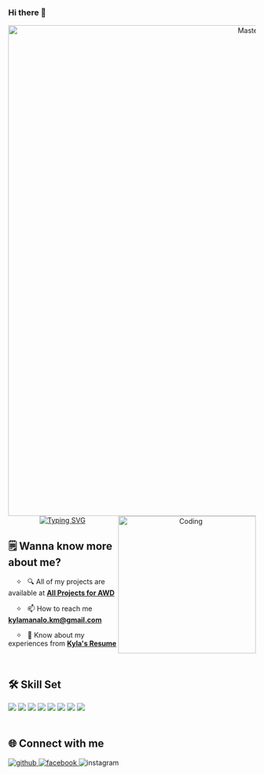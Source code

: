 ### Hi there 👋

<!--
**heykyy/heykyy** is a ✨ _special_ ✨ repository because its `README.md` (this file) appears on your GitHub profile.

Here are some ideas to get you started:

- 🔭 I’m currently working on ...
- 🌱 I’m currently learning ...
- 👯 I’m looking to collaborate on ...
- 🤔 I’m looking for help with ...
- 💬 Ask me about ...
- 📫 How to reach me: ...
- 😄 Pronouns: ...
- ⚡ Fun fact: ...
-->

  <p align="center">
    <img width="1000" src="https://media1.tenor.com/m/Fjii2A1kVQQAAAAC/deli-my.gif" alt="MasterHead">
<a href="https://git.io/typing-svg"><img src="https://readme-typing-svg.demolab.com?font=Micro+5&size=50&pause=1000&color=9F8FF7&background=56FF5A00&random=false&width=435&lines=Welcome+to+Kyla's+!" alt="Typing SVG" /></a>  <a href="" alt="Typing SVG" /></a>
</h1>

<img align="right" alt="Coding" width="280" src="https://media.tenor.com/MR7k-TyLM7wAAAAi/zebnat-dizzy.gif****">

## 🗒️ Wanna know more about me?
&nbsp; &nbsp; ✧  &nbsp; 🔍 All of my projects are available at **[All Projects for AWD](https://github.com/heykyy?tab=repositories)**

&nbsp; &nbsp; ✧  &nbsp; 📫 How to reach me **kylamanalo.km@gmail.com**

&nbsp; &nbsp; ✧ &nbsp; 👀 Know about my experiences from **[Kyla's Resume](https://github.com/heykyy/AWD-Manalo-Resume)**

<br>

## 🛠️ Skill Set
<div align="left">
<a>
<img src="https://img.shields.io/badge/C%2B%2B-00599C?style=for-the-badge&logo=c%2B%2B&logoColor=white" style="margin-bottom: 5px;" />
</a>
<a>
<img src="https://img.shields.io/badge/Python-3776AB?style=for-the-badge&logo=python&logoColor=white" style="margin-bottom: 5px;" />
</a>
<a>
<img src="https://img.shields.io/badge/Java-ED8B00?style=for-the-badge&logo=openjdk&logoColor=white" style="margin-bottom: 5px;" />
</a>
<a>
<img src="https://img.shields.io/badge/HTML5-E34F26?style=for-the-badge&logo=html5&logoColor=white" style="margin-bottom: 5px;" />
</a>
<a>
<img src="https://img.shields.io/badge/CSS3-1572B6?style=for-the-badge&logo=css3&logoColor=white" style="margin-bottom: 5px;" />
</a>
<a>
<img src="https://img.shields.io/badge/JavaScript-F7DF1E?style=for-the-badge&logo=javascript&logoColor=black" style="margin-bottom: 5px;" />
</a>
<a>
<img src="https://img.shields.io/badge/Kotlin-7F52FF?logo=kotlin&logoColor=fff&style=for-the-badge" style="margin-bottom: 5px;" />
</a>
<a>
<img src="https://img.shields.io/badge/PHP-777BB4?logo=php&logoColor=fff&style=for-the-badge" style="margin-bottom: 5px;" />
</a>
</div>

<br>

## 🌐 Connect with me
<div align="left">
<a href="https://github.com/heykyy" target="_blank">
<img src="https://img.shields.io/badge/github-%2324292e.svg?&style=for-the-badge&logo=github&logoColor=white" alt=github style="margin-bottom: 5px;" />
</a>
<a href="https://www.facebook.com/Heykylagean/" target="_blank">
<img src="https://img.shields.io/badge/facebook-%232E87FB.svg?&style=for-the-badge&logo=facebook&logoColor=white" alt=facebook style="margin-bottom: 5px;" />
</a>
<a href:"https://www.instagram.com/heykyy/" target="_blank">
<img src="https://img.shields.io/badge/Instagram-E4405F?style=for-the-badge&logo=instagram&logoColor=white" alt=instagram style="margin-bottom: 5px;" />
</a>  
</div>  

</div>
